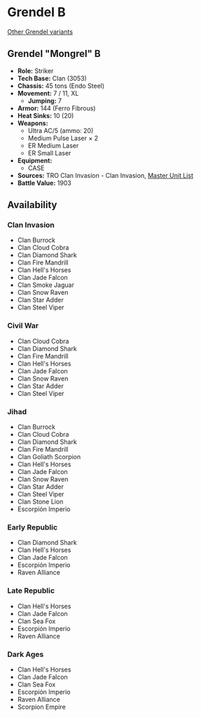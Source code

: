 # Grendel B

[Other Grendel variants](../grendel.md)

## Grendel "Mongrel" B
- **Role:** Striker
- **Tech Base:** Clan (3053)
- **Chassis:** 45 tons (Endo Steel)
- **Movement:** 7 / 11, XL
  - **Jumping:** 7
- **Armor:** 144 (Ferro Fibrous)
- **Heat Sinks:** 10 (20)
- **Weapons:**
  - Ultra AC/5 (ammo: 20)
  - Medium Pulse Laser × 2
  - ER Medium Laser
  - ER Small Laser
- **Equipment:**
  - CASE
- **Sources:** TRO Clan Invasion - Clan Invasion, [Master Unit List](http://masterunitlist.info/Unit/Details/1287/grendel-mongrel-b)
- **Battle Value:** 1903

## Availability

### Clan Invasion
- Clan Burrock
- Clan Cloud Cobra
- Clan Diamond Shark
- Clan Fire Mandrill
- Clan Hell's Horses
- Clan Jade Falcon
- Clan Smoke Jaguar
- Clan Snow Raven
- Clan Star Adder
- Clan Steel Viper

### Civil War
- Clan Cloud Cobra
- Clan Diamond Shark
- Clan Fire Mandrill
- Clan Hell's Horses
- Clan Jade Falcon
- Clan Snow Raven
- Clan Star Adder
- Clan Steel Viper

### Jihad
- Clan Burrock
- Clan Cloud Cobra
- Clan Diamond Shark
- Clan Fire Mandrill
- Clan Goliath Scorpion
- Clan Hell's Horses
- Clan Jade Falcon
- Clan Snow Raven
- Clan Star Adder
- Clan Steel Viper
- Clan Stone Lion
- Escorpión Imperio

### Early Republic
- Clan Diamond Shark
- Clan Hell's Horses
- Clan Jade Falcon
- Escorpión Imperio
- Raven Alliance

### Late Republic
- Clan Hell's Horses
- Clan Jade Falcon
- Clan Sea Fox
- Escorpión Imperio
- Raven Alliance

### Dark Ages
- Clan Hell's Horses
- Clan Jade Falcon
- Clan Sea Fox
- Escorpión Imperio
- Raven Alliance
- Scorpion Empire

